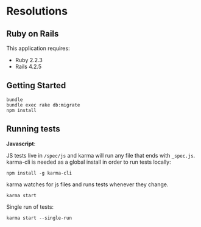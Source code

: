 Resolutions
===

Ruby on Rails
---

This application requires:

- Ruby 2.2.3
- Rails 4.2.5

Getting Started
---

```
bundle
bundle exec rake db:migrate
npm install
```

Running tests
---

__Javascript__:

JS tests live in `/spec/js` and karma will run any file that ends with `_spec.js`. karma-cli is needed as a global install in order to run tests locally:

```
npm install -g karma-cli
```
karma watches for js files and runs tests whenever they change.
```
karma start
```

Single run of tests:
```
karma start --single-run
```
